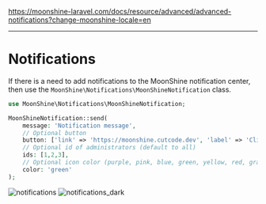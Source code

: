 https://moonshine-laravel.com/docs/resource/advanced/advanced-notifications?change-moonshine-locale=en

------
# Notifications  

If there is a need to add notifications to the MoonShine notification center, then use the `MoonShine\Notifications\MoonShineNotification` class.

```php  
use MoonShine\Notifications\MoonShineNotification;

MoonShineNotification::send(
    message: 'Notification message',
    // Optional button
    button: ['link' => 'https://moonshine.cutcode.dev', 'label' => 'Click me'],
    // Optional id of administrators (default to all)
    ids: [1,2,3],
    // Optional icon color (purple, pink, blue, green, yellow, red, gray)
    color: 'green'
);  
```  
![notifications](https://raw.githubusercontent.com/moonshine-software/doc/2.x/resources/screenshots/notifications.png)
![notifications_dark](https://raw.githubusercontent.com/moonshine-software/doc/2.x/resources/screenshots/notifications_dark.png)
